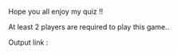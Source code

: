 Hope you all enjoy my quiz !! 

At least 2 players are required to play this game..

Output link : 
